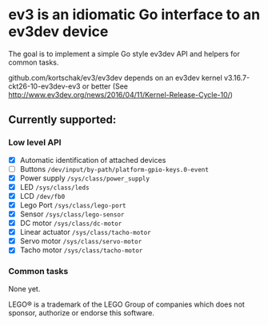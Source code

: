 # ev3 is an idiomatic Go interface to an ev3dev device

The goal is to implement a simple Go style ev3dev API and helpers for common tasks.

github.com/kortschak/ev3/ev3dev depends on an ev3dev kernel v3.16.7-ckt26-10-ev3dev-ev3 or better (See http://www.ev3dev.org/news/2016/04/11/Kernel-Release-Cycle-10/)

## Currently supported:

### Low level API

- [x] Automatic identification of attached devices
- [ ] Buttons `/dev/input/by-path/platform-gpio-keys.0-event`
- [x] Power supply `/sys/class/power_supply`
- [x] LED `/sys/class/leds`
- [x] LCD `/dev/fb0`
- [x] Lego Port `/sys/class/lego-port`
- [x] Sensor `/sys/class/lego-sensor`
- [x] DC motor `/sys/class/dc-motor`
- [x] Linear actuator `/sys/class/tacho-motor`
- [x] Servo motor `/sys/class/servo-motor`
- [x] Tacho motor `/sys/class/tacho-motor`

### Common tasks

None yet.

LEGO® is a trademark of the LEGO Group of companies which does not sponsor, authorize or endorse this software.